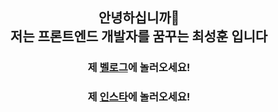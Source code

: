 <div align="center">
  
  <h2>안녕하십니까🙌<br>저는 프론트엔드 개발자를 꿈꾸는 최성훈 입니다</h2>
  
  <h3>제 <a href="https://velog.io/@seonghoon07">벨로그</a>에 놀러오세요!</h3>
  <h3>제 <a href="https://www.instagram.com/_tjdgns2/">인스타</a>에 놀러오세요!</h3>
</div>

